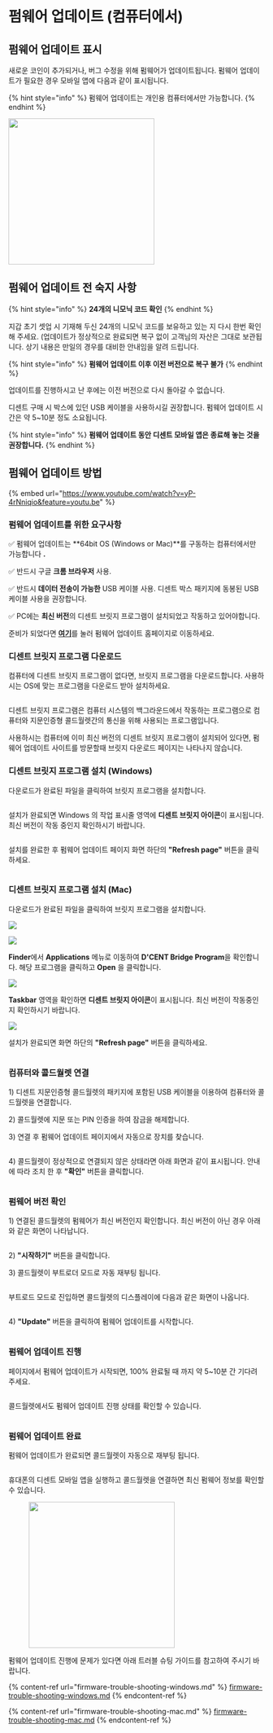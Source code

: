 # 펌웨어 업데이트 (컴퓨터에서)

## 펌웨어 업데이트 표시

새로운 코인이 추가되거나, 버그 수정을 위해 펌웨어가 업데이트됩니다. 펌웨어 업데이트가 필요한 경우 모바일 앱에 다음과 같이 표시됩니다.

{% hint style="info" %}
펌웨어 업데이트는 개인용 컴퓨터에서만 가능합니다.
{% endhint %}

<div align="left">

<img src="../../.gitbook/assets/펌웨어.png" alt="" width="287">

</div>

## 펌웨어 업데이트 전 숙지 사항

{% hint style="info" %}
**24개의 니모닉 코드 확인**
{% endhint %}

지갑 초기 셋업 시 기재해 두신 24개의 니모닉 코드를 보유하고 있는 지 다시 한번 확인해 주세요. (업데이트가 정상적으로 완료되면 복구 없이 고객님의 자산은 그대로 보관됩니다. 상기 내용은 만일의 경우를 대비한 안내임을 알려 드립니다.

{% hint style="info" %}
**펌웨어 업데이트 이후 이전 버전으로 복구 불가**
{% endhint %}

업데이트를 진행하시고 난 후에는 이전 버전으로 다시 돌아갈 수 없습니다.

디센트 구매 시 박스에 있던 USB 케이블을 사용하시길 권장합니다. 펌웨어 업데이트 시간은 약 5\~10분 정도 소요됩니다.&#x20;

{% hint style="info" %}
**펌웨어 업데이트 동안 디센트 모바일 앱은 종료해 놓는 것을 권장합니다.**
{% endhint %}

## 펌웨어 업데이트 방법

{% embed url="https://www.youtube.com/watch?v=yP-4rNniqio&feature=youtu.be" %}

### 펌웨어 업데이트를 위한 요구사항

✅ 펌웨어 업데이트는 **64bit OS (Windows or Mac)**를 구동하는 컴퓨터에서만 가능합니다 **.**

✅ 반드시 구글 **크롬 브라우저** 사용.

✅ 반드시 **데이터 전송이 가능한** USB 케이블 사용. 디센트 박스 패키지에 동봉된 USB 케이블 사용을 권장합니다.

✅ PC에는 **최신 버전**의 디센트 브릿지 프로그램이 설치되었고 작동하고 있어야합니다.

준비가 되었다면 [**여기**](https://fwu.dcentwallet.com/)를 눌러 펌웨어 업데이트 홈페이지로 이동하세요.

### 디센트 브릿지 프로그램 다운로드

컴퓨터에 디센트 브릿지 프로그램이 없다면, 브릿지 프로그램을 다운로드합니다. 사용하시는 OS에 맞는 프로그램을 다운로드 받아 설치하세요.

<div align="left">

<img src="../../.gitbook/assets/PC업데이트-01.png" alt="">

</div>

디센트 브릿지 프로그램은 컴퓨터 시스템의 백그라운드에서 작동하는 프로그램으로 컴퓨터와 지문인증형 콜드월렛간의 통신을 위해 사용되는 프로그램입니다.

사용하시는 컴퓨터에 이미 최신 버전의 디센트 브릿지 프로그램이 설치되어 있다면, 펌웨어 업데이트 사이트를 방문할때 브릿지 다운로드 페이지는 나타나지 않습니다.

### 디센트 브릿지 프로그램 설치 (Windows)

다운로드가 완료된 파일을 클릭하여 브릿지 프로그램을 설치합니다.

<div align="left">

<img src="../../.gitbook/assets/PC업데이트-02.png" alt="">

</div>

설치가 완료되면 Windows 의 작업 표시줄 영역에 **디센트 브릿지 아이콘**이 표시됩니다. 최신 버전이 작동 중인지 확인하시기 바랍니다.

<div align="left">

<figure><img src="../../.gitbook/assets/PC업데이트-10 (1).png" alt=""><figcaption></figcaption></figure>

</div>

설치를 완료한 후 펌웨어 업데이트 페이지 화면 하단의 **"Refresh page"** 버튼을 클릭하세요.

<div align="left">

<img src="../../.gitbook/assets/PC업데이트-03.png" alt="">

</div>

### 디센트 브릿지 프로그램 설치 (Mac)

다운로드가 완료된 파일을 클릭하여 브릿지 프로그램을 설치합니다.&#x20;

![](../../.gitbook/assets/mac01.png)

![](../../.gitbook/assets/mac02.png)

**Finder**에서 **Applications** 메뉴로 이동하여 **D'CENT Bridge Program**을 확인합니다. 해당 프로그램을 클릭하고 **Open** 을 클릭합니다.

![](../../.gitbook/assets/mac03.png)

**Taskbar** 영역을 확인하면 **디센트 브릿지 아이콘**이 표시됩니다. 최신 버전이 작동중인지 확인하시기 바랍니다.

![](../../.gitbook/assets/mac04.png)

&#x20;설치가 완료되면 화면 하단의 **"Refresh page"** 버튼을 클릭하세요.&#x20;

<div align="left">

<img src="../../.gitbook/assets/PC업데이트-03.png" alt="">

</div>

### 컴퓨터와 콜드월렛 연결

1\) 디센트 지문인증형 콜드월렛의 패키지에 포함된 USB 케이블을 이용하여 컴퓨터와 콜드월렛을 연결합니다.

2\) 콜드월렛에 지문 또는 PIN 인증을 하여 잠금을 해제합니다.

3\) 연결 후 펌웨어 업데이트 페이지에서 자동으로 장치를 찾습니다.

<div align="left">

<img src="../../.gitbook/assets/PC업데이트-04.png" alt="">

</div>

4\) 콜드월렛이 정상적으로 연결되지 않은 상태라면 아래 화면과 같이 표시됩니다. 안내에 따라 조치 한 후 **"확인"** 버튼을 클릭합니다.

<figure><img src="../../.gitbook/assets/PC업데이트-05.png" alt=""><figcaption></figcaption></figure>

### 펌웨어 버전 확인

1\) 연결된 콜드월렛의 펌웨어가 최신 버전인지 확인합니다. 최신 버전이 아닌 경우 아래와 같은 화면이 나타납니다.

<div align="left">

<img src="../../.gitbook/assets/PC업데이트-06.png" alt="">

</div>

2\) **"시작하기"** 버튼을 클릭합니다.

3\) 콜드월렛이 부트로더 모드로 자동 재부팅 됩니다.

<figure><img src="../../.gitbook/assets/PC업데이트-07.png" alt=""><figcaption></figcaption></figure>

부트로드 모드로 진입하면 콜드월렛의 디스플레이에 다음과 같은 화면이 나옵니다.

<div align="left">

<img src="../../.gitbook/assets/image (18).png" alt="">

</div>

4\) **"Update"** 버튼을 클릭하여 펌웨어 업데이트를 시작합니다.

<div align="left">

<img src="../../.gitbook/assets/PC업데이트-08.png" alt="">

</div>

### 펌웨어 업데이트 진행

페이지에서 펌웨어 업데이트가 시작되면, 100% 완료될 때 까지 약 5\~10분 간 기다려 주세요.&#x20;

<div align="left">

<img src="../../.gitbook/assets/PC업데이트-09.png" alt="">

</div>

콜드월렛에서도 펌웨어 업데이트 진행 상태를 확인할 수 있습니다.

<div align="left">

<img src="../../.gitbook/assets/image (179).png" alt="">

</div>

### 펌웨어 업데이트 완료

펌웨어 업데이트가 완료되면 콜드월렛이 자동으로 재부팅 됩니다.

<figure><img src="../../.gitbook/assets/PC업데이트-11.png" alt=""><figcaption></figcaption></figure>

휴대폰의 디센트 모바일 앱을 실행하고 콜드월렛을 연결하면 최신 펌웨어 정보를 확인할 수 있습니다.

<div align="left">

<figure><img src="../../.gitbook/assets/PC업데이트-12.png" alt="" width="287"><figcaption></figcaption></figure>

</div>



펌웨어 업데이트 진행에 문제가 있다면 아래 트러블 슈팅 가이드를 참고하여 주시기 바랍니다.

{% content-ref url="firmware-trouble-shooting-windows.md" %}
[firmware-trouble-shooting-windows.md](firmware-trouble-shooting-windows.md)
{% endcontent-ref %}

{% content-ref url="firmware-trouble-shooting-mac.md" %}
[firmware-trouble-shooting-mac.md](firmware-trouble-shooting-mac.md)
{% endcontent-ref %}
